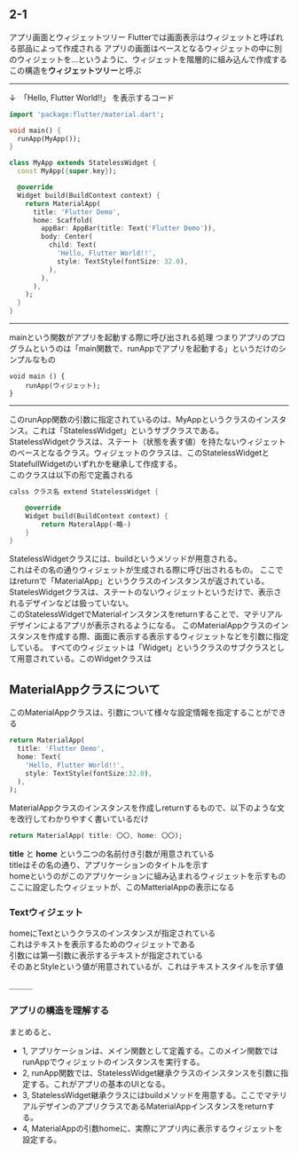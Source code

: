 ## 2-1
アプリ画面とウィジェットツリー
Flutterでは画面表示はウィジェットと呼ばれる部品によって作成される
アプリの画面はベースとなるウィジェットの中に別のウィジェットを...というように、ウィジェットを階層的に組み込んで作成する
この構造を**ウィジェットツリー**と呼ぶ

___
↓　「Hello, Flutter World!!」 を表示するコード

``` dart
import 'package:flutter/material.dart';

void main() {
  runApp(MyApp());
}

class MyApp extends StatelessWidget {
  const MyApp({super.key});

  @override
  Widget build(BuildContext context) {
    return MaterialApp(
      title: 'Flutter Demo',
      home: Scaffold(
        appBar: AppBar(title: Text('Flutter Demo')),
        body: Center(
          child: Text(
            'Hello, Flutter World!!',
            style: TextStyle(fontSize: 32.0),
          ),
        ),
      ),
    );
  }
}
```
____
mainという関数がアプリを起動する際に呼び出される処理
    つまりアプリのプログラムというのは「main関数で、runAppでアプリを起動する」というだけのシンプルなもの
    
    void main () {
        runApp(ウィジェット);
    }
___
このrunApp関数の引数に指定されているのは、MyAppというクラスのインスタンス。これは「StatelessWidget」というサブクラスである。    
StatelessWidgetクラスは、ステート（状態を表す値）を持たないウィジェットのベースとなるクラス。ウィジェットのクラスは、このStatelessWidgetとStatefullWidgetのいずれかを継承して作成する。     
このクラスは以下の形で定義される
```dart
calss クラス名 extend StatelessWidget {

    @override
    Widget build(BuildContext context) {
        return MateralApp(~略~)
    }
}
```
StatelessWidgetクラスには、buildというメソッドが用意される。    
これはその名の通りウィジェットが生成される際に呼び出されるもの。
ここではreturnで「MaterialApp」というクラスのインスタンスが返されている。
StatelesWidgetクラスは、ステートのないウィジェットというだけで、表示されるデザインなどは扱っていない。      
このStatelessWidgetでMaterialインスタンスをreturnすることで、マテリアルデザインによるアプリが表示されるようになる。 
このMaterialAppクラスのインスタンスを作成する際、画面に表示する表示するウィジェットなどを引数に指定している。
すべてのウィジェットは「Widget」というクラスのサブクラスとして用意されている。このWidgetクラスは

## MaterialAppクラスについて

このMaterialAppクラスは、引数について様々な設定情報を指定することができる

``` dart
return MaterialApp(
  title: 'Flutter Demo',
  home: Text(
    'Hello, Flutter World!!',
    style: TextStyle(fontSize:32.0),
  ),
);
```
MaterialAppクラスのインスタンスを作成しreturnするもので、以下のような文を改行してわかりやすく書いているだけ
``` dart
return MaterialApp( title: 〇〇, home: 〇〇);
```
**title** と **home** という二つの名前付き引数が用意されている    
titleはその名の通り、アプリケーションのタイトルを示す   
homeというのがこのアプリケーションに組み込まれるウィジェットを示すもの    
ここに設定したウィジェットが、このMatterialAppの表示になる  

### Textウィジェット

homeにTextというクラスのインスタンスが指定されている    
これはテキストを表示するためのウィジェットである  
引数には第一引数に表示するテキストが指定されている    
そのあとStyleという値が用意されているが、これはテキストスタイルを示す値

＿＿＿

### アプリの構造を理解する

まとめると、  
* 1, アプリケーションは、メイン関数として定義する。このメイン関数ではrunAppでウィジェットのインスタンスを実行する。   
* 2, runApp関数では、StatelessWidget継承クラスのインスタンスを引数に指定する。これがアプリの基本のUIとなる。
* 3, StatelessWidget継承クラスにはbuildメソッドを用意する。ここでマテリアルデザインのアプリクラスであるMaterialAppインスタンスをreturnする。
* 4, MaterialAppの引数homeに、実際にアプリ内に表示するウィジェットを設定する。


